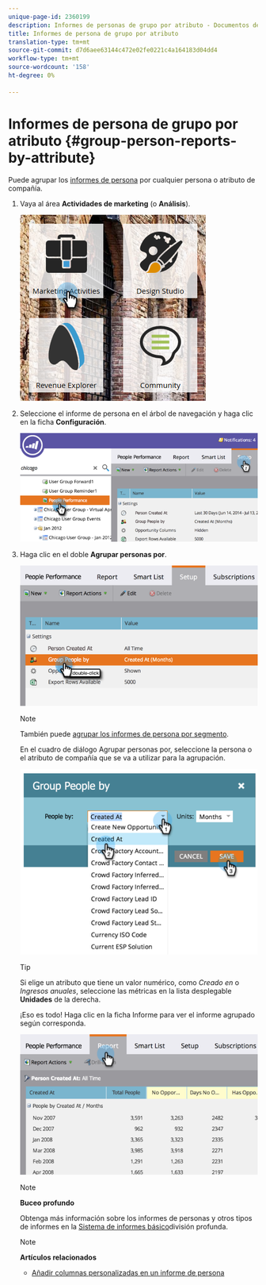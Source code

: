 ```yaml
---
unique-page-id: 2360199
description: Informes de personas de grupo por atributo - Documentos de marketing - Documentación del producto
title: Informes de persona de grupo por atributo
translation-type: tm+mt
source-git-commit: d7d6aee63144c472e02fe0221c4a164183d04dd4
workflow-type: tm+mt
source-wordcount: '158'
ht-degree: 0%

---
```



# Informes de persona de grupo por atributo {#group-person-reports-by-attribute}

Puede agrupar los [informes de persona](http://docs.marketo.com/display/docs/basic+reporting) por cualquier persona o atributo de compañía.

1. Vaya al área **Actividades de marketing** (o **Análisis**).

   ![](assets/image2017-3-28-10-3a22-3a53.png)

1. Seleccione el informe de persona en el árbol de navegación y haga clic en la ficha **Configuración**.

   ![](assets/image2017-3-28-11-3a33-3a48.png)

1. Haga clic en el doble **Agrupar personas por**.

   ![](assets/image2017-3-28-11-3a34-3a5.png)

   >[!NOTE]
   >
   >También puede [agrupar los informes de persona por segmento](../../../../product-docs/personalization/segmentation-and-snippets/segmentation/group-person-reports-by-segment.md).

   En el cuadro de diálogo Agrupar personas por, seleccione la persona o el atributo de compañía que se va a utilizar para la agrupación.

   ![](assets/image2017-3-28-11-3a34-3a42.png)

   >[!TIP]
   >
   >Si elige un atributo que tiene un valor numérico, como *Creado en* o *Ingresos anuales*, seleccione las métricas en la lista desplegable **Unidades** de la derecha.

   ¡Eso es todo! Haga clic en la ficha Informe para ver el informe agrupado según corresponda.

   ![](assets/image2017-3-28-11-3a35-3a0.png)

   >[!NOTE]
   >
   >**Buceo profundo**
   >
   >
   >Obtenga más información sobre los informes de personas y otros tipos de informes en la [Sistema de informes básico](http://docs.marketo.com/display/docs/basic+reporting)división profunda.

   >[!NOTE]
   >
   >**Artículos relacionados**
   >
   >    
   >    
   >    * [Añadir columnas personalizadas en un informe de persona](../../../../product-docs/reporting/basic-reporting/editing-reports/add-custom-columns-to-a-person-report.md)


